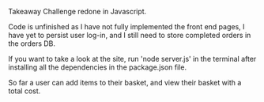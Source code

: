 Takeaway Challenge redone in Javascript. 

Code is unfinished as I have not fully implemented the front end pages, I have yet to persist user log-in, and I still need to store completed orders in the orders DB. 

If you want to take a look at the site, run 'node server.js' in the terminal after installing all the dependencies in the package.json file. 

So far a user can add items to their basket, and view their basket with a total cost. 